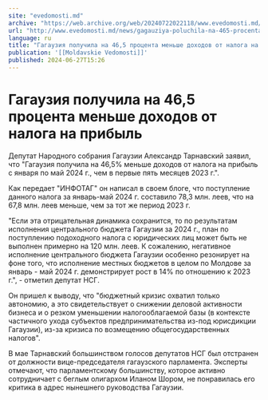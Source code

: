 ```yaml
---
site: "evedomosti.md"
archive: "https://web.archive.org/web/20240722022118/www.evedomosti.md/news/gagauziya-poluchila-na-465-procenta-menshe-dohodov-ot-naloga"
url: "http://www.evedomosti.md/news/gagauziya-poluchila-na-465-procenta-menshe-dohodov-ot-naloga"
language: ru
title: "Гагаузия получила на 46,5 процента меньше доходов от налога на прибыль"
publication: '[[Moldavskie Vedomosti]]'
published: 2024-06-27T15:26
---
```


# Гагаузия получила на 46,5 процента меньше доходов от налога на прибыль

Депутат Народного собрания Гагаузии Александр Тарнавский заявил, что "Гагаузия получила на 46,5% меньше доходов от налога на прибыль с января по май 2024 г., чем в первые пять месяцев 2023 г.".

Как передает "ИНФОТАГ" он написал в своем блоге, что поступление данного налога за январь-май 2024 г. составило 78,3 млн. леев, что на 67,8 млн. леев меньше, чем за тот же период 2023 г.

"Если эта отрицательная динамика сохранится, то по результатам исполнения центрального бюджета Гагаузии за 2024 г., план по поступлению подоходного налога с юридических лиц может быть не выполнен примерно на 120 млн. леев. К сожалению, негативное исполнение центрального бюджета Гагаузии особенно резонирует на фоне того, что исполнение местных бюджетов в целом по Молдове за январь - май 2024 г. демонстрирует рост в 14% по отношению к 2023 г.", - отметил депутат НСГ.

Он пришел к выводу, что "бюджетный кризис охватил только автономию, а это свидетельствует о снижении деловой активности бизнеса и о резком уменьшении налогооблагаемой базы (в контексте частичного ухода субъектов предпринимательства из-под юрисдикции Гагаузии), из-за кризиса по возмещению общегосударственных налогов".

В мае Тарнавский большинством голосов депутатов НСГ был отстранен от должности вице-председателя гагаузского парламента. Эксперты отмечают, что парламентскому большинству, которое активно сотрудничает с беглым олигархом Иланом Шором, не понравилась его критика в адрес нынешнего руководства Гагаузии.